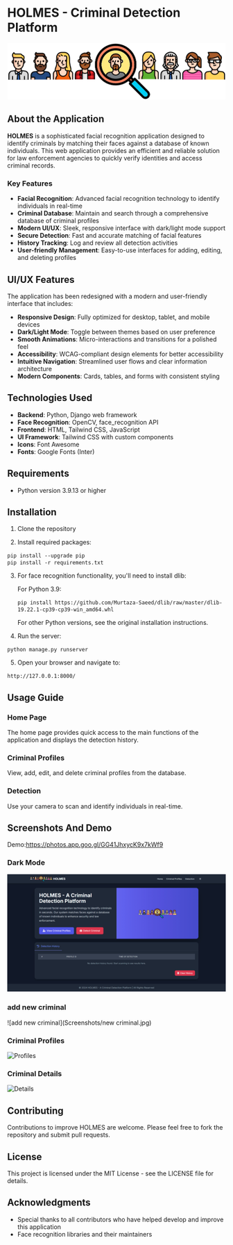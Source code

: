 # HOLMES - Criminal Detection Platform

![HOLMES Logo](static/img/logo.png)

## About the Application

**HOLMES** is a sophisticated facial recognition application designed to identify criminals by matching their faces against a database of known individuals. This web application provides an efficient and reliable solution for law enforcement agencies to quickly verify identities and access criminal records.

### Key Features

- **Facial Recognition**: Advanced facial recognition technology to identify individuals in real-time
- **Criminal Database**: Maintain and search through a comprehensive database of criminal profiles
- **Modern UI/UX**: Sleek, responsive interface with dark/light mode support
- **Secure Detection**: Fast and accurate matching of facial features
- **History Tracking**: Log and review all detection activities
- **User-friendly Management**: Easy-to-use interfaces for adding, editing, and deleting profiles

## UI/UX Features

The application has been redesigned with a modern and user-friendly interface that includes:

- **Responsive Design**: Fully optimized for desktop, tablet, and mobile devices
- **Dark/Light Mode**: Toggle between themes based on user preference
- **Smooth Animations**: Micro-interactions and transitions for a polished feel
- **Accessibility**: WCAG-compliant design elements for better accessibility
- **Intuitive Navigation**: Streamlined user flows and clear information architecture
- **Modern Components**: Cards, tables, and forms with consistent styling

## Technologies Used

- **Backend**: Python, Django web framework
- **Face Recognition**: OpenCV, face_recognition API
- **Frontend**: HTML, Tailwind CSS, JavaScript
- **UI Framework**: Tailwind CSS with custom components
- **Icons**: Font Awesome
- **Fonts**: Google Fonts (Inter)

## Requirements

- Python version 3.9.13 or higher

## Installation

1. Clone the repository

2. Install required packages:
```
pip install --upgrade pip
pip install -r requirements.txt
```

3. For face recognition functionality, you'll need to install dlib:

   For Python 3.9:
   ```
   pip install https://github.com/Murtaza-Saeed/dlib/raw/master/dlib-19.22.1-cp39-cp39-win_amd64.whl
   ```

   For other Python versions, see the original installation instructions.

4. Run the server:
```
python manage.py runserver
```

5. Open your browser and navigate to:
```
http://127.0.0.1:8000/
```

## Usage Guide

### Home Page
The home page provides quick access to the main functions of the application and displays the detection history.

### Criminal Profiles
View, add, edit, and delete criminal profiles from the database.

### Detection
Use your camera to scan and identify individuals in real-time.

## Screenshots And Demo
Demo:https://photos.app.goo.gl/GG41JhxycK9x7kWf9

### Dark Mode
![Dark Mode](Screenshots/homepage.jpg)

### add new criminal
![add new criminal](Screenshots/new criminal.jpg)

### Criminal Profiles
![Profiles](Screenshots/criminal_profiles.png)

### Criminal Details
![Details](Screenshots/criminal_identified.png)

## Contributing

Contributions to improve HOLMES are welcome. Please feel free to fork the repository and submit pull requests.

## License

This project is licensed under the MIT License - see the LICENSE file for details.

## Acknowledgments

- Special thanks to all contributors who have helped develop and improve this application
- Face recognition libraries and their maintainers
